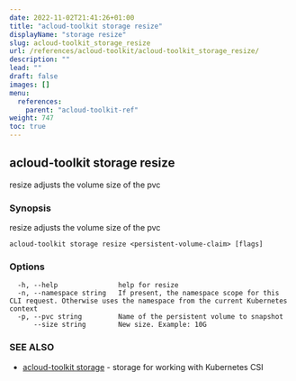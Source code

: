 ```yaml
---
date: 2022-11-02T21:41:26+01:00
title: "acloud-toolkit storage resize"
displayName: "storage resize"
slug: acloud-toolkit_storage_resize
url: /references/acloud-toolkit/acloud-toolkit_storage_resize/
description: ""
lead: ""
draft: false
images: []
menu:
  references:
    parent: "acloud-toolkit-ref"
weight: 747
toc: true
---
```

## acloud-toolkit storage resize

resize adjusts the volume size of the pvc

### Synopsis

resize adjusts the volume size of the pvc

```
acloud-toolkit storage resize <persistent-volume-claim> [flags]
```

### Options

```
  -h, --help               help for resize
  -n, --namespace string   If present, the namespace scope for this CLI request. Otherwise uses the namespace from the current Kubernetes context
  -p, --pvc string         Name of the persistent volume to snapshot
      --size string        New size. Example: 10G
```

### SEE ALSO

* [acloud-toolkit storage](/references/acloud-toolkit/acloud-toolkit_storage/)	 - storage for working with Kubernetes CSI

